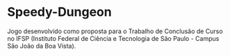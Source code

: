 # Speedy-Dungeon
Jogo desenvolvido como proposta para o Trabalho de Conclusão de Curso no IFSP (Instituto Federal de Ciência e Tecnologia de São Paulo - Campus São João da Boa Vista).
